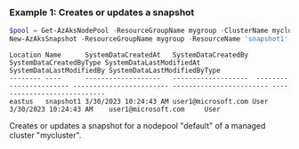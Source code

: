 ### Example 1: Creates or updates a snapshot
```powershell
$pool = Get-AzAksNodePool -ResourceGroupName mygroup -ClusterName mycluster -Name default
New-AzAksSnapshot -ResourceGroupName mygroup -ResourceName 'snapshot1' -Location eastus -SnapshotType 'NodePool' -CreationDataSourceResourceId $pool.Id
```

```output
Location Name      SystemDataCreatedAt   SystemDataCreatedBy  SystemDataCreatedByType SystemDataLastModifiedAt SystemDataLastModifiedBy SystemDataLastModifiedByType
-------- ----      -------------------   -------------------  ----------------------- ------------------------ ------------------------ ----------------------------
eastus   snapshot1 3/30/2023 10:24:43 AM user1@microsoft.com User                    3/30/2023 10:24:43 AM    user1@microsoft.com     User

```

Creates or updates a snapshot for a nodepool "default" of a managed cluster "mycluster".


